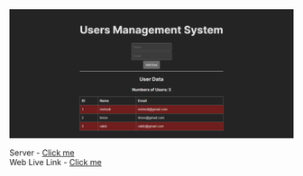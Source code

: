 
<img src="./website.png" alt="">


Server - <a href="https://github.com/rcmehedi15/user-management-server">Click me</a> <br>
Web Live Link -     <a href="https://user-management-system-sigma.vercel.app">Click me</a>